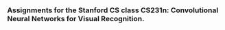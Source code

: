 ### Assignments for the Stanford CS class CS231n: Convolutional Neural Networks for Visual Recognition. ###
